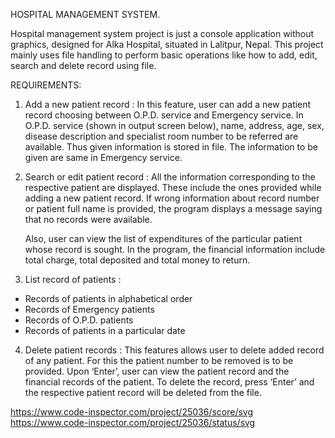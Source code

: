 HOSPITAL MANAGEMENT SYSTEM.


Hospital management system project is just a console application without graphics, designed for Alka Hospital, situated in Lalitpur, Nepal.
This project mainly uses file handling to perform basic operations like how to add, edit, search and delete record using file.


REQUIREMENTS:

1. Add a new patient record : In this feature, user can add a new patient record choosing between O.P.D. service and Emergency service. In O.P.D. service (shown in output screen below), name, address, age, sex, disease description and specialist room number to be referred are available. Thus given information is stored in file. The information to be given are same in Emergency service.

2. Search or edit patient record : All the information corresponding to the respective patient are displayed. These include the ones provided while adding a new patient record. If wrong information about record number or patient full name is provided, the program displays a message saying that no records were available.

    Also, user can view the list of expenditures of the particular patient whose record is sought. In the program, the financial information include total charge, total deposited and total money to return.
    
3. List record of patients : 

* Records of patients in alphabetical order
* Records of Emergency patients
* Records of O.P.D. patients
* Records of patients in a particular date

4. Delete patient records : This features allows user to delete added record of any patient. For this the patient number to be removed is to be provided. Upon ‘Enter’, user can view the patient record and the financial records of the patient. To delete the record, press ‘Enter’ and the respective patient record will be deleted from the file.



https://www.code-inspector.com/project/25036/score/svg
https://www.code-inspector.com/project/25036/status/svg
